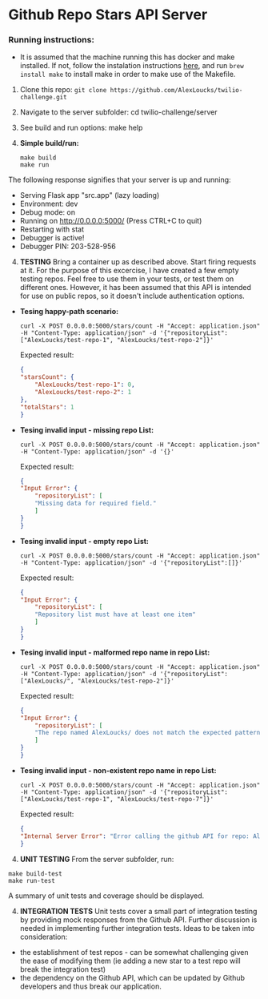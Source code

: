 # Github Repo Stars API Server

### Running instructions:
* It is assumed that the machine running this has docker and make installed. If not, follow the instalation instructions [here](https://docs.docker.com/get-docker/), and run `brew install make` to install make in order to make use of the Makefile. <br/>

1. Clone this repo:
    ```git clone https://github.com/AlexLoucks/twilio-challenge.git```

2. Navigate to the server subfolder:
cd twilio-challenge/server

3. See build and run options:
make help
4. **Simple build/run:**
    ```
    make build
    make run
    ```
The following response signifies that your server is up and running:
* Serving Flask app "src.app" (lazy loading)
* Environment: dev
* Debug mode: on
* Running on http://0.0.0.0:5000/ (Press CTRL+C to quit)
* Restarting with stat
* Debugger is active!
* Debugger PIN: 203-528-956

4. **TESTING**
Bring a container up as described above.
Start firing requests at it. For the purpose of this excercise, I have created a few empty testing repos. Feel free to use them in your tests, or test them on different ones. However, it has been assumed that this API is intended for use on public repos, so it doesn't include authentication options. 

* **Tesing happy-path scenario:**
    ```
    curl -X POST 0.0.0.0:5000/stars/count -H "Accept: application.json" -H "Content-Type: application/json" -d '{"repositoryList":["AlexLoucks/test-repo-1", "AlexLoucks/test-repo-2"]}'
    ```

    Expected result:
    ```json
    {
    "starsCount": {
        "AlexLoucks/test-repo-1": 0, 
        "AlexLoucks/test-repo-2": 1
    }, 
    "totalStars": 1
    }
 

* **Tesing invalid input - missing repo List:**
	```
    curl -X POST 0.0.0.0:5000/stars/count -H "Accept: application.json" -H "Content-Type: application/json" -d '{}'
    ```

	Expected result:
	```json
	{
	"Input Error": {
	    "repositoryList": [
	    "Missing data for required field."
	    ]
	}
	}

* **Tesing invalid input - empty repo List:**
    ```
    curl -X POST 0.0.0.0:5000/stars/count -H "Accept: application.json" -H "Content-Type: application/json" -d '{"repositoryList":[]}'
    ```
	
	Expected result:
	```json
	{
	"Input Error": {
	    "repositoryList": [
	    "Repository list must have at least one item"
	    ]
	}
	}

* **Tesing invalid input - malformed repo name in repo List:**
    ```
    curl -X POST 0.0.0.0:5000/stars/count -H "Accept: application.json" -H "Content-Type: application/json" -d '{"repositoryList":["AlexLoucks/", "AlexLoucks/test-repo-2"]}'
    ```
	
	Expected result:
	```json
	{
	"Input Error": {
	    "repositoryList": [
	    "The repo named AlexLoucks/ does not match the expected pattern ogranziation/repository from chars [A-Za-z0-9_.-]"
	    ]
	}
	}

* **Tesing invalid input - non-existent repo name in repo List:**
    ```
    curl -X POST 0.0.0.0:5000/stars/count -H "Accept: application.json" -H "Content-Type: application/json" -d '{"repositoryList":["AlexLoucks/test-repo-1", "AlexLoucks/test-repo-7"]}'
    ```
	
	Expected result:
	```json
	{
	"Internal Server Error": "Error calling the github API for repo: AlexLoucks/test-repo-7, Github call status: 404, body: {'message': 'Not Found', 'documentation_url': 'https://docs.github.com/rest/reference/repos#get-a-repository'}"
	}

4. **UNIT TESTING**
From the server subfolder, run: 
```
make build-test 
make run-test
```
A summary of unit tests and coverage should be displayed. 
<br />

4. **INTEGRATION TESTS**
Unit tests cover a small part of integration testing by providing mock responses from the Github API. Further discussion is needed in implementing further integration tests. Ideas to be taken into consideration:
- the establishment of test repos - can be somewhat challenging given the ease of modifying them (ie adding a new star to a test repo will break the integration test)
- the dependency on the Github API, which can be updated by Github developers and thus break our application. 
